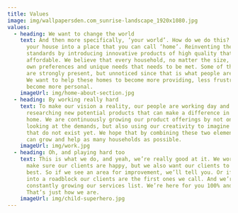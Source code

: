 ```yaml
---
title: Values
image: img/wallpapersden.com_sunrise-landscape_1920x1080.jpg
values:
  - heading: We want to change the world
    text: And then more specifically, ‘your world’. How do we do this? By changing
      your house into a place that you can call ‘home’. Reinventing the living
      standards by introducing innovative products of high quality that are
      affordable. We believe that every household, no matter the size, has its
      own preferences and unique needs that needs to be met. Some of these needs
      are strongly present, but unnoticed since that is what people are used to.
      We want to help these homes to become more providing, less frustrating and
      become more personal.
    imageUrl: img/home-about-section.jpg
  - heading: By working really hard
    text: To make our vision a reality, our people are working day and night
      researching new potential products that can make a difference in your
      home. We are continuously growing our product offerings by not only
      looking at the demands, but also using our creativity to imagine things
      that do not exist yet. We hope that by combining these two elements, we
      can grow and help as many households as possible.
    imageUrl: img/work.jpg
  - heading: Oh, and playing hard too
    text: This is what we do, and yeah, we’re really good at it. We work hard to
      make sure our clients are happy, but we also want our clients to be the
      best. So if we see an area for improvement, we’ll tell you. Or if we run
      into a roadblock our clients are the first ones we call. And we’re
      constantly growing our services list. We’re here for you 100% and 24/7.
      That’s just how we are.
    imageUrl: img/child-superhero.jpg
---
```

